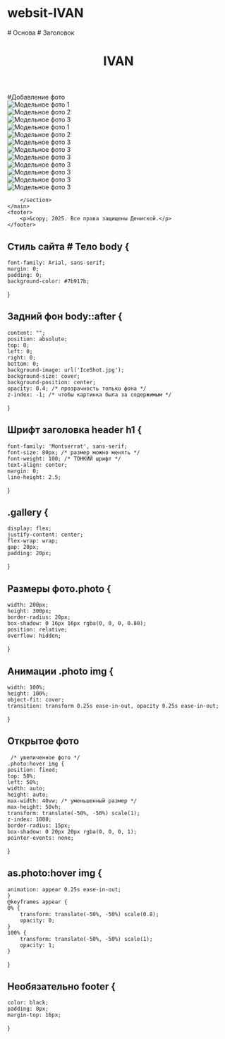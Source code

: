 # websit-IVAN

<!DOCTYPE html>
<html lang="ru">
# Основа
<head>
    <meta charset="UTF-8">
    <meta name="viewport" content="width=device-width, initial-scale=1.0">
    <title>IVAN</title>
    <link rel="stylesheet" href="styles.css">
    <link href="https://fonts.googleapis.com/css2?family=Montserrat:wght@100&display=swap" rel="stylesheet">
</head>
# Заголовок
<body>
    <header>
        <h1>IVAN</h1>
    </header>
    <main>
        <section class="gallery">
           #Добавление фото
            <div class="photo">
                <img src="photo1.jpg" alt="Модельное фото 1">
            </div>
            <div class="photo">
                <img src="photo2.jpg" alt="Модельное фото 2">
            </div>
            <div class="photo">
                <img src="photo3.jpg" alt="Модельное фото 3">
            </div>
            <div class="photo">
                <img src="photo4.jpg" alt="Модельное фото 1">
            </div>
            <div class="photo">
                <img src="photo5.jpg" alt="Модельное фото 2">
            </div>
            <div class="photo">
                <img src="photo6.jpg" alt="Модельное фото 3">
            </div>
            <div class="photo">
                <img src="photo7.jpg" alt="Модельное фото 3">
            </div>
            <div class="photo">
                <img src="photo8.jpg" alt="Модельное фото 3">
            </div>
            <div class="photo">
                <img src="photo9.jpg" alt="Модельное фото 3">
            </div>
            <div class="photo">
                <img src="photo10.jpg" alt="Модельное фото 3">
            </div>
            <div class="photo">
                <img src="photo11.jpg" alt="Модельное фото 3">
            </div>
            <div class="photo">
                <img src="photo12.jpg" alt="Модельное фото 3">
            </div>
            
        </section>
    </main>
    <footer>
        <p>&copy; 2025. Все права защищены Дениской.</p>
    </footer>
</body>
</html>

# Стиль сайта # Тело body {
    font-family: Arial, sans-serif;
    margin: 0;
    padding: 0;
    background-color: #7b917b;
}
# Задний фон body::after {
    content: "";
    position: absolute;
    top: 0;
    left: 0;
    right: 0;
    bottom: 0;
    background-image: url('IceShot.jpg');
    background-size: cover;
    background-position: center;
    opacity: 0.4; /* прозрачность только фона */
    z-index: -1; /* чтобы картинка была за содержимым */
  }

# Шрифт заголовка header h1 {
    font-family: 'Montserrat', sans-serif;
    font-size: 80px; /* размер можно менять */
    font-weight: 100; /* ТОНКИЙ шрифт */
    text-align: center;
    margin: 0;
    line-height: 2.5;
}

# .gallery {
    display: flex;
    justify-content: center;
    flex-wrap: wrap;
    gap: 20px;
    padding: 20px;
}

# Размеры фото.photo {
    width: 200px;
    height: 300px;
    border-radius: 20px;
    box-shadow: 0 16px 16px rgba(0, 0, 0, 0.80);
    position: relative;
    overflow: hidden;
}

# Анимации .photo img {
    width: 100%;
    height: 100%;
    object-fit: cover;
    transition: transform 0.25s ease-in-out, opacity 0.25s ease-in-out;
}
# Открытое фото
     /* увеличенное фото */
    .photo:hover img {
    position: fixed;
    top: 50%;
    left: 50%;
    width: auto;
    height: auto;
    max-width: 40vw; /* уменьшенный размер */
    max-height: 50vh;
    transform: translate(-50%, -50%) scale(1);
    z-index: 1000;
    border-radius: 15px;
    box-shadow: 0 20px 20px rgba(0, 0, 0, 1);
    pointer-events: none;
}

# as.photo:hover img {
    animation: appear 0.25s ease-in-out;
    }
    @keyframes appear {
    0% {
        transform: translate(-50%, -50%) scale(0.8);
        opacity: 0;
    }
    100% {
        transform: translate(-50%, -50%) scale(1);
        opacity: 1;
    } 
  }



# Необязательно footer {
    
    color: black;
    padding: 8px;
    margin-top: 16px;
}
